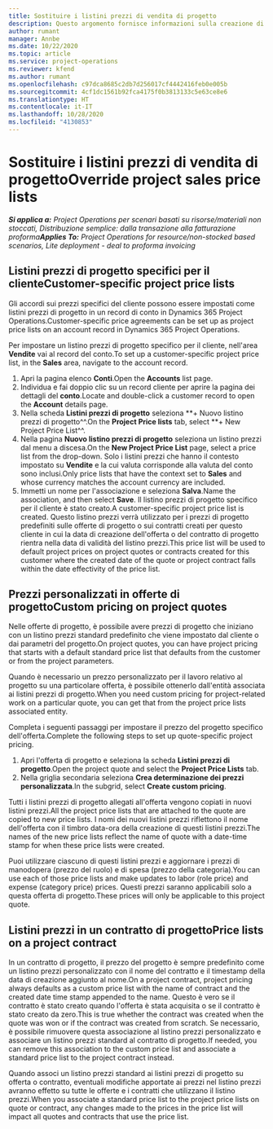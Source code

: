 ```yaml
---
title: Sostituire i listini prezzi di vendita di progetto
description: Questo argomento fornisce informazioni sulla creazione di listini prezzi di vendita personalizzati.
author: rumant
manager: Annbe
ms.date: 10/22/2020
ms.topic: article
ms.service: project-operations
ms.reviewer: kfend
ms.author: rumant
ms.openlocfilehash: c97dca8685c2db7d256017cf4442416feb0e005b
ms.sourcegitcommit: 4cf1dc1561b92fca4175f0b3813133c5e63ce8e6
ms.translationtype: HT
ms.contentlocale: it-IT
ms.lasthandoff: 10/28/2020
ms.locfileid: "4130853"
---
```

# <a name="override-project-sales-price-lists"></a><span data-ttu-id="38c3d-103">Sostituire i listini prezzi di vendita di progetto</span><span class="sxs-lookup"><span data-stu-id="38c3d-103">Override project sales price lists</span></span>

<span data-ttu-id="38c3d-104">_**Si applica a:** Project Operations per scenari basati su risorse/materiali non stoccati, Distribuzione semplice: dalla transazione alla fatturazione proforma_</span><span class="sxs-lookup"><span data-stu-id="38c3d-104">_**Applies To:** Project Operations for resource/non-stocked based scenarios, Lite deployment - deal to proforma invoicing_</span></span>

## <a name="customer-specific-project-price-lists"></a><span data-ttu-id="38c3d-105">Listini prezzi di progetto specifici per il cliente</span><span class="sxs-lookup"><span data-stu-id="38c3d-105">Customer-specific project price lists</span></span>

<span data-ttu-id="38c3d-106">Gli accordi sui prezzi specifici del cliente possono essere impostati come listini prezzi di progetto in un record di conto in Dynamics 365 Project Operations.</span><span class="sxs-lookup"><span data-stu-id="38c3d-106">Customer-specific price agreements can be set up as project price lists on an account record in Dynamics 365 Project Operations.</span></span>

<span data-ttu-id="38c3d-107">Per impostare un listino prezzi di progetto specifico per il cliente, nell'area **Vendite** vai al record del conto.</span><span class="sxs-lookup"><span data-stu-id="38c3d-107">To set up a customer-specific project price list, in the **Sales** area, navigate to the account record.</span></span>

1. <span data-ttu-id="38c3d-108">Apri la pagina elenco **Conti**.</span><span class="sxs-lookup"><span data-stu-id="38c3d-108">Open the **Accounts** list page.</span></span>
2. <span data-ttu-id="38c3d-109">Individua e fai doppio clic su un record cliente per aprire la pagina dei dettagli del **conto**.</span><span class="sxs-lookup"><span data-stu-id="38c3d-109">Locate and double-click a customer record to open the **Account** details page.</span></span>
3. <span data-ttu-id="38c3d-110">Nella scheda **Listini prezzi di progetto** seleziona \*\*+ Nuovo listino prezzi di progetto^^.</span><span class="sxs-lookup"><span data-stu-id="38c3d-110">On the **Project Price lists** tab, select \*\*+ New Project Price List^^.</span></span>
4. <span data-ttu-id="38c3d-111">Nella pagina **Nuovo listino prezzi di progetto** seleziona un listino prezzi dal menu a discesa.</span><span class="sxs-lookup"><span data-stu-id="38c3d-111">On the **New Project Price List** page, select a price list from the drop-down.</span></span> <span data-ttu-id="38c3d-112">Solo i listini prezzi che hanno il contesto impostato su **Vendite** e la cui valuta corrisponde alla valuta del conto sono inclusi.</span><span class="sxs-lookup"><span data-stu-id="38c3d-112">Only price lists that have the context set to **Sales** and whose currency matches the account currency are included.</span></span>
5. <span data-ttu-id="38c3d-113">Immetti un nome per l'associazione e seleziona **Salva**.</span><span class="sxs-lookup"><span data-stu-id="38c3d-113">Name the association, and then select **Save**.</span></span> <span data-ttu-id="38c3d-114">Il listino prezzi di progetto specifico per il cliente è stato creato.</span><span class="sxs-lookup"><span data-stu-id="38c3d-114">A customer-specific project price list is created.</span></span> <span data-ttu-id="38c3d-115">Questo listino prezzi verrà utilizzato per i prezzi di progetto predefiniti sulle offerte di progetto o sui contratti creati per questo cliente in cui la data di creazione dell'offerta o del contratto di progetto rientra nella data di validità del listino prezzi.</span><span class="sxs-lookup"><span data-stu-id="38c3d-115">This price list will be used to default project prices on project quotes or contracts created for this customer where the created date of the quote or project contract falls within the date effectivity of the price list.</span></span>

## <a name="custom-pricing-on-project-quotes"></a><span data-ttu-id="38c3d-116">Prezzi personalizzati in offerte di progetto</span><span class="sxs-lookup"><span data-stu-id="38c3d-116">Custom pricing on project quotes</span></span>

<span data-ttu-id="38c3d-117">Nelle offerte di progetto, è possibile avere prezzi di progetto che iniziano con un listino prezzi standard predefinito che viene impostato dal cliente o dai parametri del progetto.</span><span class="sxs-lookup"><span data-stu-id="38c3d-117">On project quotes, you can have project pricing that starts with a default standard price list that defaults from the customer or from the project parameters.</span></span>

<span data-ttu-id="38c3d-118">Quando è necessario un prezzo personalizzato per il lavoro relativo al progetto su una particolare offerta, è possibile ottenerlo dall'entità associata ai listini prezzi di progetto.</span><span class="sxs-lookup"><span data-stu-id="38c3d-118">When you need custom pricing for project-related work on a particular quote, you can get that from the project price lists associated entity.</span></span>

<span data-ttu-id="38c3d-119">Completa i seguenti passaggi per impostare il prezzo del progetto specifico dell'offerta.</span><span class="sxs-lookup"><span data-stu-id="38c3d-119">Complete the following steps to set up quote-specific project pricing.</span></span>

1. <span data-ttu-id="38c3d-120">Apri l'offerta di progetto e seleziona la scheda **Listini prezzi di progetto**.</span><span class="sxs-lookup"><span data-stu-id="38c3d-120">Open the project quote and select the **Project Price Lists** tab.</span></span>
2. <span data-ttu-id="38c3d-121">Nella griglia secondaria seleziona **Crea determinazione dei prezzi personalizzata**.</span><span class="sxs-lookup"><span data-stu-id="38c3d-121">In the subgrid, select **Create custom pricing**.</span></span>

<span data-ttu-id="38c3d-122">Tutti i listini prezzi di progetto allegati all'offerta vengono copiati in nuovi listini prezzi.</span><span class="sxs-lookup"><span data-stu-id="38c3d-122">All the project price lists that are attached to the quote are copied to new price lists.</span></span> <span data-ttu-id="38c3d-123">I nomi dei nuovi listini prezzi riflettono il nome dell'offerta con il timbro data-ora della creazione di questi listini prezzi.</span><span class="sxs-lookup"><span data-stu-id="38c3d-123">The names of the new price lists reflect the name of quote with a date-time stamp for when these price lists were created.</span></span>

<span data-ttu-id="38c3d-124">Puoi utilizzare ciascuno di questi listini prezzi e aggiornare i prezzi di manodopera (prezzo del ruolo) e di spesa (prezzo della categoria).</span><span class="sxs-lookup"><span data-stu-id="38c3d-124">You can use each of those price lists and make updates to labor (role price) and expense (category price) prices.</span></span> <span data-ttu-id="38c3d-125">Questi prezzi saranno applicabili solo a questa offerta di progetto.</span><span class="sxs-lookup"><span data-stu-id="38c3d-125">These prices will only be applicable to this project quote.</span></span>

## <a name="price-lists-on-a-project-contract"></a><span data-ttu-id="38c3d-126">Listini prezzi in un contratto di progetto</span><span class="sxs-lookup"><span data-stu-id="38c3d-126">Price lists on a project contract</span></span>

<span data-ttu-id="38c3d-127">In un contratto di progetto, il prezzo del progetto è sempre predefinito come un listino prezzi personalizzato con il nome del contratto e il timestamp della data di creazione aggiunto al nome.</span><span class="sxs-lookup"><span data-stu-id="38c3d-127">On a project contract, project pricing always defaults as a custom price list with the name of contract and the created date time stamp appended to the name.</span></span> <span data-ttu-id="38c3d-128">Questo è vero se il contratto è stato creato quando l'offerta è stata acquisita o se il contratto è stato creato da zero.</span><span class="sxs-lookup"><span data-stu-id="38c3d-128">This is true whether the contract was created when the quote was won or if the contract was created from scratch.</span></span> <span data-ttu-id="38c3d-129">Se necessario, è possibile rimuovere questa associazione al listino prezzi personalizzato e associare un listino prezzi standard al contratto di progetto.</span><span class="sxs-lookup"><span data-stu-id="38c3d-129">If needed, you can remove this association to the custom price list and associate a standard price list to the project contract instead.</span></span>

<span data-ttu-id="38c3d-130">Quando associ un listino prezzi standard ai listini prezzi di progetto su offerta o contratto, eventuali modifiche apportate ai prezzi nel listino prezzi avranno effetto su tutte le offerte e i contratti che utilizzano il listino prezzi.</span><span class="sxs-lookup"><span data-stu-id="38c3d-130">When you associate a standard price list to the project price lists on quote or contract, any changes made to the prices in the price list will impact all quotes and contracts that use the price list.</span></span>
